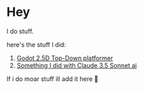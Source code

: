 # Hey
I do stuff.

here's the stuff I did:

1. [Godot 2.5D Top-Down platformer](https://github.com/vitor-luis3301/godot-fake-z-axis)
2. [Something I did with Claude 3.5 Sonnet ai](https://vitor-luis3301.github.io/two-player-tug-of-ar-game)

If i do moar stuff ill add it here
🙂

<!--
**vitor-luis3301/vitor-luis3301** is a ✨ _special_ ✨ repository because its `README.md` (this file) appears on your GitHub profile.

Here are some ideas to get you started:

- 🔭 I’m currently working on ...
- 🌱 I’m currently learning ...
- 👯 I’m looking to collaborate on ...
- 🤔 I’m looking for help with ...
- 💬 Ask me about ...
- 📫 How to reach me: ...
- 😄 Pronouns: ...
- ⚡ Fun fact: ...
-->
